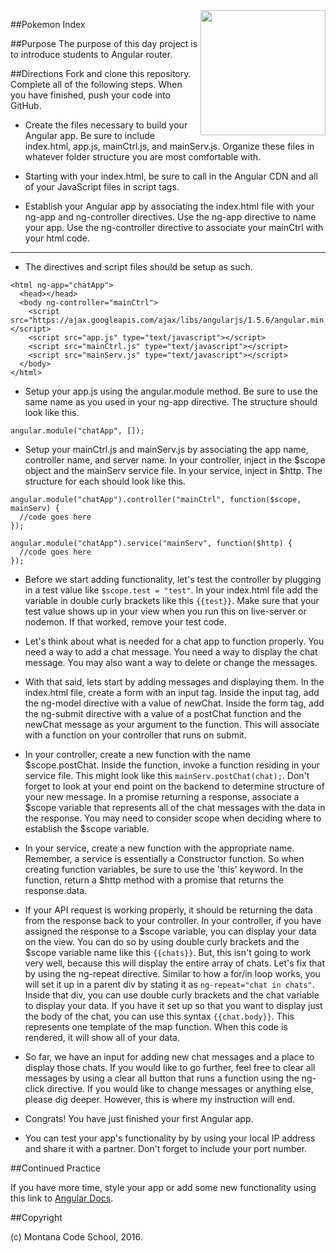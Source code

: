 <img src="http://montanacodeschool.com/wp-content/uploads/2015/06/MCS_LOGO_v1.png" width="200" align="right"/>

##Pokemon Index

##Purpose
The purpose of this day project is to introduce students to Angular router.

##Directions
Fork and clone this repository. Complete all of the following steps. When you have finished, push your code into GitHub.

* Create the files necessary to build your Angular app. Be sure to include index.html, app.js, mainCtrl.js, and mainServ.js. Organize these files in whatever folder structure you are most comfortable with.

* Starting with your index.html, be sure to call in the Angular CDN and all of your JavaScript files in script tags.

* Establish your Angular app by associating the index.html file with your ng-app and ng-controller directives. Use the ng-app directive to name your app. Use the ng-controller directive to associate your mainCtrl with your html code.



****************************

  * The directives and script files should be setup as such.

  ```
  <html ng-app="chatApp">
    <head></head>
    <body ng-controller="mainCtrl">
      <script src="https://ajax.googleapis.com/ajax/libs/angularjs/1.5.6/angular.min.js"></script>
      <script src="app.js" type="text/javascript"></script>
      <script src="mainCtrl.js" type="text/javascript"></script>
      <script src="mainServ.js" type="text/javascript"></script>
    </body>
  </html>
  ```

* Setup your app.js using the angular.module method. Be sure to use the same name as you used in your ng-app directive. The structure should look like this.

```
angular.module("chatApp", []);
```

* Setup your mainCtrl.js and mainServ.js by associating the app name, controller name, and server name. In your controller, inject in the $scope object and the mainServ service file. In your service, inject in $http. The structure for each should look like this.

```
angular.module("chatApp").controller("mainCtrl", function($scope, mainServ) {
  //code goes here
});
```
```
angular.module("chatApp").service("mainServ", function($http) {
  //code goes here
});
```

* Before we start adding functionality, let's test the controller by plugging in a test value like `$scope.test = "test"`. In your index.html file add the variable in double curly brackets like this `{{test}}`. Make sure that your test value shows up in your view when you run this on live-server or nodemon. If that worked, remove your test code.

* Let's think about what is needed for a chat app to function properly. You need a way to add a chat message. You need a way to display the chat message. You may also want a way to delete or change the messages.

* With that said, lets start by adding messages and displaying them. In the index.html file, create a form with an input tag. Inside the input tag, add the ng-model directive with a value of newChat. Inside the form tag, add the ng-submit directive with a value of a postChat function and the newChat message as your argument to the function. This will associate with a function on your controller that runs on submit.

* In your controller, create a new function with the name $scope.postChat. Inside the function, invoke a function residing in your service file. This might look like this `mainServ.postChat(chat);`. Don't forget to look at your end point on the backend to determine structure of your new message. In a promise returning a response, associate a $scope variable that represents all of the chat messages with the data in the response. You may need to consider scope when deciding where to establish the $scope variable.

* In your service, create a new function with the appropriate name. Remember, a service is essentially a Constructor function. So when creating function variables, be sure to use the 'this' keyword. In the function, return a $http method with a promise that returns the response.data.

* If your API request is working properly, it should be returning the data from the response back to your controller. In your controller, if you have assigned the response to a $scope variable, you can display your data on the view. You can do so by using double curly brackets and the $scope variable name like this `{{chats}}`. But, this isn't going to work very well, because this will display the entire array of chats. Let's fix that by using the ng-repeat directive. Similar to how a for/in loop works, you will set it up in a parent div by stating it as `ng-repeat="chat in chats"`. Inside that div, you can use double curly brackets and the chat variable to display your data. If you have it set up so that you want to display just the body of the chat, you can use this syntax `{{chat.body}}`. This represents one template of the map function. When this code is rendered, it will show all of your data.

* So far, we have an input for adding new chat messages and a place to display those chats. If you would like to go further, feel free to clear all messages by using a clear all button that runs a function using the ng-click directive. If you would like to change messages or anything else, please dig deeper. However, this is where my instruction will end.

* Congrats! You have just finished your first Angular app.

* You can test your app's functionality by by using your local IP address and share it with a partner. Don't forget to include your port number.

##Continued Practice

If you have more time, style your app or add some new functionality using this link to [Angular Docs](https://docs.angularjs.org/api).

##Copyright

(c) Montana Code School, 2016.
